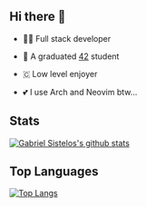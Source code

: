 ## Hi there 👋

- 👨‍💻 Full stack developer

- 🚀 A graduated [42](https://www.42network.org/) student

- 🇨 Low level enjoyer

- 💕 I use Arch and Neovim btw...

## Stats
[![Gabriel Sistelos's github stats](https://github-readme-stats.vercel.app/api?username=gsistelos&layout=compact&show_icons=true&theme=dark)](https://github.com/gsistelos/github-readme-stats)

## Top Languages
[![Top Langs](https://github-readme-stats.vercel.app/api/top-langs/?username=gsistelos&show_icons=true&theme=dark)](https://github.com/gsistelos/github-readme-stats)
